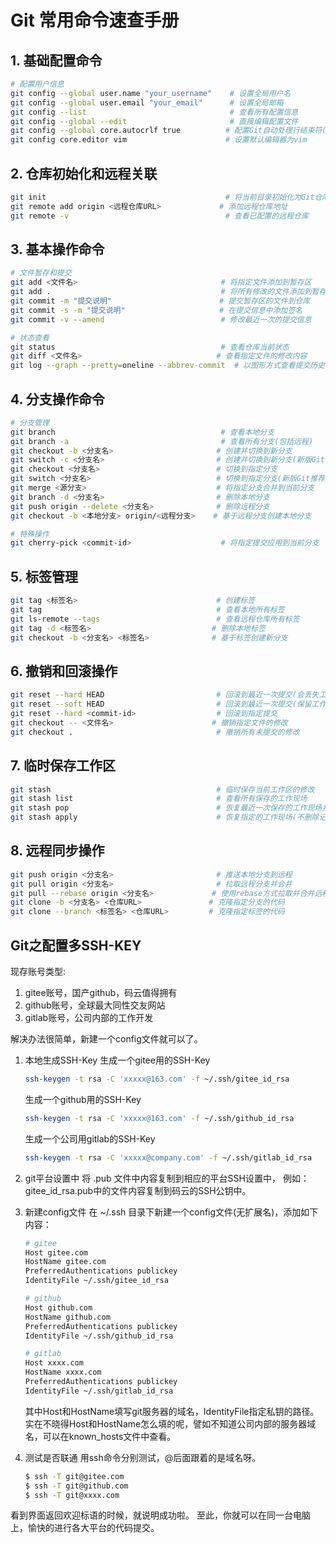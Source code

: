 # Git 常用命令速查手册

## 1. 基础配置命令
```bash
# 配置用户信息
git config --global user.name "your_username"    # 设置全局用户名
git config --global user.email "your_email"      # 设置全局邮箱
git config --list                                # 查看所有配置信息
git config --global --edit                       # 直接编辑配置文件
git config --global core.autocrlf true          # 配置Git自动处理行结束符(Windows建议设置true)
git config core.editor vim                      # 设置默认编辑器为vim
```

## 2. 仓库初始化和远程关联
```bash
git init                                        # 将当前目录初始化为Git仓库
git remote add origin <远程仓库URL>             # 添加远程仓库地址
git remote -v                                   # 查看已配置的远程仓库
```

## 3. 基本操作命令
```bash
# 文件暂存和提交
git add <文件名>                                # 将指定文件添加到暂存区
git add .                                      # 将所有修改的文件添加到暂存区
git commit -m "提交说明"                        # 提交暂存区的文件到仓库
git commit -s -m "提交说明"                     # 在提交信息中添加签名
git commit -v --amend                          # 修改最近一次的提交信息

# 状态查看
git status                                     # 查看仓库当前状态
git diff <文件名>                              # 查看指定文件的修改内容
git log --graph --pretty=oneline --abbrev-commit  # 以图形方式查看提交历史
```

## 4. 分支操作命令
```bash
# 分支管理
git branch                                     # 查看本地分支
git branch -a                                  # 查看所有分支(包括远程)
git checkout -b <分支名>                       # 创建并切换到新分支
git switch -c <分支名>                         # 创建并切换到新分支(新版Git推荐用法)
git checkout <分支名>                          # 切换到指定分支
git switch <分支名>                            # 切换到指定分支(新版Git推荐用法)
git merge <源分支>                             # 将指定分支合并到当前分支
git branch -d <分支名>                         # 删除本地分支
git push origin --delete <分支名>              # 删除远程分支
git checkout -b <本地分支> origin/<远程分支>    # 基于远程分支创建本地分支

# 特殊操作
git cherry-pick <commit-id>                    # 将指定提交应用到当前分支
```

## 5. 标签管理
```bash
git tag <标签名>                               # 创建标签
git tag                                       # 查看本地所有标签
git ls-remote --tags                          # 查看远程仓库所有标签
git tag -d <标签名>                           # 删除本地标签
git checkout -b <分支名> <标签名>              # 基于标签创建新分支
```

## 6. 撤销和回滚操作
```bash
git reset --hard HEAD                         # 回滚到最近一次提交(会丢失工作区修改)
git reset --soft HEAD                         # 回滚到最近一次提交(保留工作区修改)
git reset --hard <commit-id>                  # 回滚到指定提交
git checkout -- <文件名>                      # 撤销指定文件的修改
git checkout .                                # 撤销所有未提交的修改
```

## 7. 临时保存工作区
```bash
git stash                                     # 临时保存当前工作区的修改
git stash list                                # 查看所有保存的工作现场
git stash pop                                 # 恢复最近一次保存的工作现场并删除记录
git stash apply                               # 恢复指定的工作现场(不删除记录)
```

## 8. 远程同步操作
```bash
git push origin <分支名>                       # 推送本地分支到远程
git pull origin <分支名>                       # 拉取远程分支并合并
git pull --rebase origin <分支名>             # 使用rebase方式拉取并合并远程分支
git clone -b <分支名> <仓库URL>               # 克隆指定分支的代码
git clone --branch <标签名> <仓库URL>         # 克隆指定标签的代码
```

## Git之配置多SSH-KEY

现存账号类型:
1. gitee账号，国产github，码云值得拥有
2. github账号，全球最大同性交友网站
3. gitlab账号，公司内部的工作开发 

解决办法很简单，新建一个config文件就可以了。
1. 本地生成SSH-Key
    生成一个gitee用的SSH-Key
    ```bash
    ssh-keygen -t rsa -C 'xxxxx@163.com' -f ~/.ssh/gitee_id_rsa
    ```
    生成一个github用的SSH-Key
    ```bash
    ssh-keygen -t rsa -C 'xxxxx@163.com' -f ~/.ssh/github_id_rsa
    ```
    生成一个公司用gitlab的SSH-Key
    ```bash
    ssh-keygen -t rsa -C 'xxxxx@company.com' -f ~/.ssh/gitlab_id_rsa
    ```

2. git平台设置中
将 .pub 文件中内容复制到相应的平台SSH设置中，
例如：gitee_id_rsa.pub中的文件内容复制到码云的SSH公钥中。 

3. 新建config文件
    在 ~/.ssh 目录下新建一个config文件(无扩展名)，添加如下内容：
    ```bash
    # gitee
    Host gitee.com
    HostName gitee.com
    PreferredAuthentications publickey
    IdentityFile ~/.ssh/gitee_id_rsa

    # github
    Host github.com
    HostName github.com
    PreferredAuthentications publickey
    IdentityFile ~/.ssh/github_id_rsa

    # gitlab
    Host xxxx.com
    HostName xxxx.com
    PreferredAuthentications publickey
    IdentityFile ~/.ssh/gitlab_id_rsa
    ```
    其中Host和HostName填写git服务器的域名，IdentityFile指定私钥的路径。
实在不晓得Host和HostName怎么填的呢，譬如不知道公司内部的服务器域名，可以在known_hosts文件中查看。 
4. 测试是否联通
    用ssh命令分别测试，@后面跟着的是域名呀。
    ```bash
    $ ssh -T git@gitee.com
    $ ssh -T git@github.com
    $ ssh -T git@xxxx.com
    ```

看到界面返回欢迎标语的时候，就说明成功啦。
至此，你就可以在同一台电脑上，愉快的进行各大平台的代码提交。